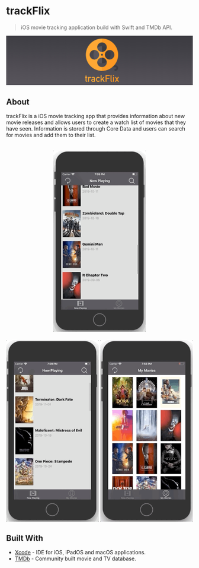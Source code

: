 # trackFlix

> iOS movie tracking application build with Swift and TMDb API.

![trakFlix](https://github.com/notjustmetal/trackFlix/blob/master/images/trackFlix-logo.jpg)

## About

trackFlix is a iOS movie tracking app that provides information about new movie releases and allows users to create a watch list of movies that they have seen. Information is stored through Core Data and users can search for movies and add them to their list.

<p align="center"> 
<img style="display: blocks; margin: auto; padding: 20px" src="https://github.com/notjustmetal/trackFlix/blob/master/images/trackFlix-gif1.gif" width=250> <img style="display: blocks; margin: auto; padding 20px" src="https://github.com/notjustmetal/trackFlix/blob/master/images/trackFlix-gif2.gif" width=250> <img style="display: blocks; margin: auto; padding 20px" src="https://github.com/notjustmetal/trackFlix/blob/master/images/trackFlix-gif3.gif" width=250>
</p>

## Built With

* [Xcode](https://developer.apple.com/xcode/) - IDE for iOS, iPadOS and macOS applications.
* [TMDb](https://www.themoviedb.org/?language=en-US) - Community built movie and TV database.
